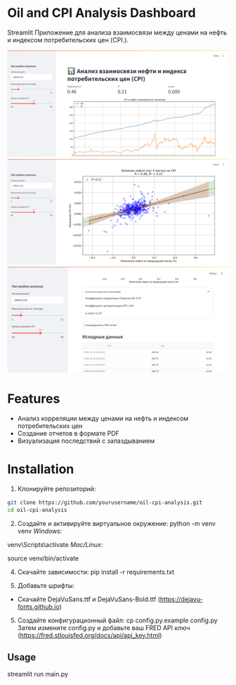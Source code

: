# Oil and CPI Analysis Dashboard

Streamlit Приложение для анализа взаимосвязи между ценами на нефть и индексом потребительских цен (CPI.).

![App Screenshot](screenshots/1.png)
![App Screenshot](screenshots/2.png)
![App Screenshot](screenshots/3.png)

# Features
- Анализ корреляции между ценами на нефть и индексом потребительских цен
- Создание отчетов в формате PDF
- Визуализация последствий с запаздыванием

# Installation

1. Клонируйте репозиторий:
```bash
git clone https://github.com/yourusername/oil-cpi-analysis.git
cd oil-cpi-analysis
```

2. Создайте и активируйте виртуальное окружение:
python -m venv venv
*Windows*:
  
venv\Scripts\activate
*Mac/Linux*:
  
source venv/bin/activate

4. Скачайте зависимости:
pip install -r requirements.txt

5. Добавьте шрифты:
- Скачайте DejaVuSans.ttf и DejaVuSans-Bold.ttf (https://dejavu-fonts.github.io)

5. Создайте конфигурационный файл:
cp config.py.example config.py
Затем измените config.py и добавьте ваш FRED API ключ (https://fred.stlouisfed.org/docs/api/api_key.html)

## Usage
streamlit run main.py
